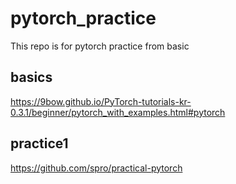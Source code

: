 # pytorch_practice
This repo is for pytorch practice from basic


## basics
https://9bow.github.io/PyTorch-tutorials-kr-0.3.1/beginner/pytorch_with_examples.html#pytorch


## practice1
https://github.com/spro/practical-pytorch
